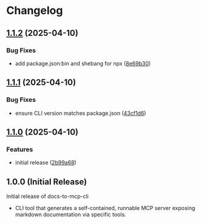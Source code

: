 # Changelog

## [1.1.2](https://github.com/Tiberriver256/docs-to-mcp-cli/compare/docs-to-mcp-cli-v1.1.1...docs-to-mcp-cli-v1.1.2) (2025-04-10)

### Bug Fixes

- add package.json:bin and shebang for npx ([8e69b30](https://github.com/Tiberriver256/docs-to-mcp-cli/commit/8e69b3059d568433c68cb605f1f6e6726cbb49d4))

## [1.1.1](https://github.com/Tiberriver256/docs-to-mcp-cli/compare/docs-to-mcp-cli-v1.1.0...docs-to-mcp-cli-v1.1.1) (2025-04-10)

### Bug Fixes

- ensure CLI version matches package.json ([43cf1d6](https://github.com/Tiberriver256/docs-to-mcp-cli/commit/43cf1d62d40a768a8be86fcbcf00f603c03690e6))

## [1.1.0](https://github.com/Tiberriver256/docs-to-mcp-cli/compare/docs-to-mcp-cli-v1.0.0...docs-to-mcp-cli-v1.1.0) (2025-04-10)

### Features

- initial release ([2b99a68](https://github.com/Tiberriver256/docs-to-mcp-cli/commit/2b99a68ac35b57431eb9070de1bf9137e41e3c7e))

## 1.0.0 (Initial Release)

Initial release of docs-to-mcp-cli

- CLI tool that generates a self-contained, runnable MCP server exposing markdown documentation via specific tools.
